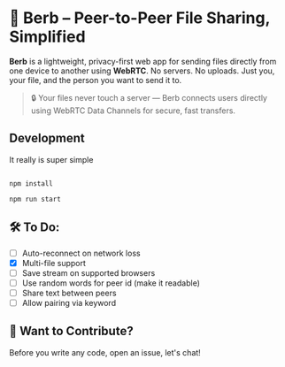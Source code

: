 # 🎈 Berb – Peer-to-Peer File Sharing, Simplified

**Berb** is a lightweight, privacy-first web app for sending files directly from one device to another using **WebRTC**. No servers. No uploads. Just you, your file, and the person you want to send it to.

> 🔒 Your files never touch a server — Berb connects users directly using WebRTC Data Channels for secure, fast transfers.

## Development

It really is super simple

```shell

npm install

npm run start
```

## 🛠️ To Do:

- [ ] Auto-reconnect on network loss
- [x] Multi-file support
- [ ] Save stream on supported browsers
- [ ] Use random words for peer id (make it readable)
- [ ] Share text between peers
- [ ] Allow pairing via keyword

## 🧪 Want to Contribute?

Before you write any code, open an issue, let's chat!
